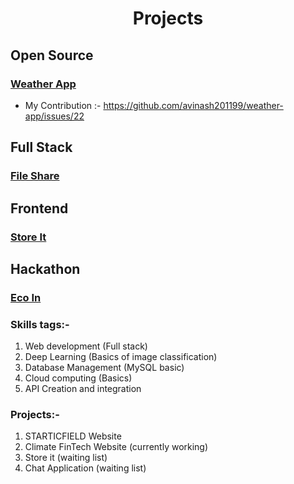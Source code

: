<h1 align="center"> Projects </h1>

## Open Source
###   [Weather App](https://github.com/avinash201199/weather-app)
 -  My Contribution :- https://github.com/avinash201199/weather-app/issues/22

## Full Stack
###  [File Share](https://github.com/Anirudh3167/FileShare)

## Frontend
### [Store It](https://github.com/Anirudh3167/store-it)

## Hackathon
### [Eco In](https://github.com/Anirudh3167/The-Breaking-Code)

### Skills tags:-
1. Web development (Full stack)
2. Deep Learning (Basics of image classification)
3. Database Management (MySQL basic)
4. Cloud computing (Basics)
5. API Creation and integration 



### Projects:-
1. STARTICFIELD Website
2. Climate FinTech Website (currently working)
3. Store it (waiting list)
4. Chat Application (waiting list)
